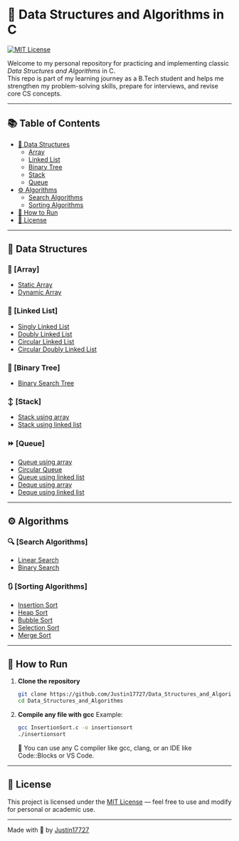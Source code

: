 # 📘 Data Structures and Algorithms in C

[![MIT License](https://img.shields.io/badge/license-MIT-green.svg?style=flat-square)](./LICENSE)

Welcome to my personal repository for practicing and implementing classic *Data Structures and Algorithms* in C.  
This repo is part of my learning journey as a B.Tech student and helps me strengthen my problem-solving skills, prepare for interviews, and revise core CS concepts.

---

## 📚 Table of Contents

- [🔧 Data Structures](#-data-structures)
  - [Array](#-array)
  - [Linked List](#-linked-list)
  - [Binary Tree](#-binary-tree)
  - [Stack](#️-stack)
  - [Queue](#-queue)
- [⚙ Algorithms](#-algorithms)
  - [Search Algorithms](#-search-algorithms)
  - [Sorting Algorithms](#-sorting-algorithms)
- [🚀 How to Run](#-how-to-run)
- [📄 License](#-license)

---

## 🔧 Data Structures

### 📁 [Array]
- [Static Array](https://github.com/Justin17727/Data_Structures_and_Algorithms/blob/main/StaticArray.c)
- [Dynamic Array](https://github.com/Justin17727/Data_Structures_and_Algorithms/blob/main/DynamicArray.c)

### 🔗 [Linked List]
- [Singly Linked List](https://github.com/Justin17727/Data_Structures_and_Algorithms/blob/main/SinglyLinkedList.c)
- [Doubly Linked List](https://github.com/Justin17727/Data_Structures_and_Algorithms/blob/main/DoublyLinkedList.c)
- [Circular Linked List](https://github.com/Justin17727/Data_Structures_and_Algorithms/blob/main/CircularLinkedList.c)
- [Circular Doubly Linked List](https://github.com/Justin17727/Data_Structures_and_Algorithms/blob/main/CircularDoublyLinkedList.c)

### 🌳 [Binary Tree]
- [Binary Search Tree](https://github.com/Justin17727/Data_Structures_and_Algorithms/blob/main/BinarySearchTree.c)

### ↕️ [Stack]
- [Stack using array](https://github.com/Justin17727/Data_Structures_and_Algorithms/blob/main/Stack-using-array.c)
- [Stack using linked list](https://github.com/Justin17727/Data_Structures_and_Algorithms/blob/main/Stack-using-linkedlist.c)

### ⏩ [Queue]
- [Queue using array](https://github.com/Justin17727/Data_Structures_and_Algorithms/blob/main/Simple_Linear_Queue-using-array.c)
- [Circular Queue](https://github.com/Justin17727/Data_Structures_and_Algorithms/blob/main/Circular_Queue.c)
- [Queue using linked list](https://github.com/Justin17727/Data_Structures_and_Algorithms/blob/main/Queue-using-linkedlist.c)
- [Deque using array](https://github.com/Justin17727/Data_Structures_and_Algorithms/blob/main/Double_Ended_Queue-using-array.c)
- [Deque using linked list](https://github.com/Justin17727/Data_Structures_and_Algorithms/blob/main/Double_Ended_Queue-using-linkedlist.c)

---

## ⚙ Algorithms

### 🔍 [Search Algorithms]
- [Linear Search](https://github.com/Justin17727/Data_Structures_and_Algorithms/blob/main/LinearSearch.c)
- [Binary Search](https://github.com/Justin17727/Data_Structures_and_Algorithms/blob/main/BinarySearch.c)

### 🔃 [Sorting Algorithms]
- [Insertion Sort](https://github.com/Justin17727/Data_Structures_and_Algorithms/blob/main/InsertionSort.c)
- [Heap Sort](https://github.com/Justin17727/Data_Structures_and_Algorithms/blob/main/HeapSort.c)
- [Bubble Sort](https://github.com/Justin17727/Data_Structures_and_Algorithms/blob/main/BubbleSort.c)
- [Selection Sort](https://github.com/Justin17727/Data_Structures_and_Algorithms/blob/main/SelectionSort.c)
- [Merge Sort](https://github.com/Justin17727/Data_Structures_and_Algorithms/blob/main/MergeSort.c)

---

## 🚀 How to Run

1. **Clone the repository**  
   ```bash
   git clone https://github.com/Justin17727/Data_Structures_and_Algorithms.git
   cd Data_Structures_and_Algorithms
   ```
2. **Compile any file with gcc**
   Example:
   ```bash
   gcc InsertionSort.c -o insertionsort
   ./insertionsort
   ```

   📌 You can use any C compiler like gcc, clang, or an IDE like Code::Blocks or VS Code.

---

## 📄 License

This project is licensed under the [MIT License](https://opensource.org/licenses/MIT) — feel free to use and modify for personal or academic use.

---

Made with 💖 by [Justin17727](https://github.com/Justin17727)